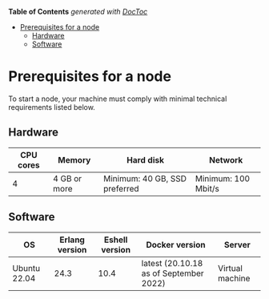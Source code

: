 <!-- START doctoc generated TOC please keep comment here to allow auto update -->
<!-- DON'T EDIT THIS SECTION, INSTEAD RE-RUN doctoc TO UPDATE -->
**Table of Contents**  *generated with [DocToc](https://github.com/thlorenz/doctoc)*

- [Prerequisites for a node](#prerequisites-for-a-node)
  - [Hardware](#hardware)
  - [Software](#software)

<!-- END doctoc generated TOC please keep comment here to allow auto update -->

# Prerequisites for a node

<!-- start DOCTOC -->
<!-- end DOCTOC -->

To start a node, your machine must comply with minimal technical requirements listed below.

## Hardware

| CPU cores | Memory       | Hard disk                     | Network             |
|-----------|--------------|-------------------------------|---------------------|
| 4         | 4 GB or more | Minimum: 40 GB, SSD preferred | Minimum: 100 Mbit/s |

## Software

| OS           | Erlang version | Eshell version | Docker version                         | Server           |
|--------------|----------------|----------------|----------------------------------------|------------------|
| Ubuntu 22.04 | 24.3           | 10.4           | latest (20.10.18 as of September 2022) | Virtual machine  |
